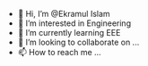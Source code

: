 - 👋 Hi, I’m @Ekramul Islam
- 👀 I’m interested in Engineering 
- 🌱 I’m currently learning EEE
- 💞️ I’m looking to collaborate on ...
- 📫 How to reach me ...

<!---
Ekramul-Islam/Ekramul-Islam is a ✨ special ✨ repository because its `README.md` (this file) appears on your GitHub profile.
You can click the Preview link to take a look at your changes.
--->
